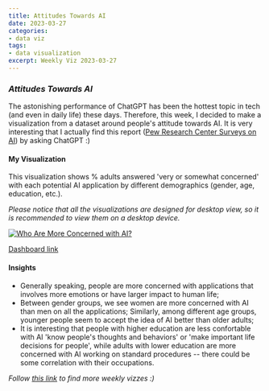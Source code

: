 ```yaml
---
title: Attitudes Towards AI
date: 2023-03-27
categories:
- data viz
tags:
- data visualization
excerpt: Weekly Viz 2023-03-27
---
```


### *Attitudes Towards AI*

The astonishing performance of ChatGPT has been the hottest topic in tech (and even in daily life) these days. Therefore, this week, I decided to make a visualization from a dataset around people's attitude towards AI. It is very interesting that I actually find this report ([Pew Research Center Surveys on AI](https://www.pewresearch.org/internet/2022/03/17/how-americans-think-about-artificial-intelligence/)) by asking ChatGPT :)  

#### My Visualization

This visualization shows % adults answered 'very or somewhat concerned' with each potential AI application by different demographics (gender, age, education, etc.).    

*Please notice that all the visualizations are designed for desktop view, so it is recommended to view them on a desktop device.*  

<div class='tableauPlaceholder' id='viz1679978527857' style='position: relative'>
  <noscript><a href='#'>
    <img alt='Who Are More Concerned with AI? ' src='https:&#47;&#47;public.tableau.com&#47;static&#47;images&#47;20&#47;20230327AttitudesTowardsAI&#47;WhoAreMoreConcernedwithAI&#47;1_rss.png' style='border: none' />
    </a></noscript>
  <object class='tableauViz'  style='display:none;'>
    <param name='host_url' value='https%3A%2F%2Fpublic.tableau.com%2F' />
    <param name='embed_code_version' value='3' /> 
    <param name='site_root' value='' />
    <param name='name' value='20230327AttitudesTowardsAI&#47;WhoAreMoreConcernedwithAI' />
    <param name='tabs' value='no' />
    <param name='toolbar' value='yes' />
    <param name='static_image' value='https:&#47;&#47;public.tableau.com&#47;static&#47;images&#47;20&#47;20230327AttitudesTowardsAI&#47;WhoAreMoreConcernedwithAI&#47;1.png' /> <param name='animate_transition' value='yes' />
    <param name='display_static_image' value='yes' />
    <param name='display_spinner' value='yes' />
    <param name='display_overlay' value='yes' />
    <param name='display_count' value='yes' />
    <param name='language' value='en-US' />
    <param name='filter' value='publish=yes' />
  </object></div>         
  <script type='text/javascript'>     
  var divElement = document.getElementById('viz1679978527857');    
  var vizElement = divElement.getElementsByTagName('object')[0];         
  if ( divElement.offsetWidth > 800 ) { vizElement.style.width='750px';vizElement.style.height='527px';} else if ( divElement.offsetWidth > 500 ) { vizElement.style.width='750px';vizElement.style.height='527px';} else { vizElement.style.width='100%';vizElement.style.height='727px';}          
  var scriptElement = document.createElement('script');               
  scriptElement.src = 'https://public.tableau.com/javascripts/api/viz_v1.js';   
  vizElement.parentNode.insertBefore(scriptElement, vizElement);             
</script>  

[Dashboard link](https://public.tableau.com/views/20230327AttitudesTowardsAI/WhoAreMoreConcernedwithAI?:language=en-US&publish=yes&:display_count=n&:origin=viz_share_link)
  
#### Insights
* Generally speaking, people are more concerned with applications that involves more emotions or have larger impact to human life;  
* Between gender groups, we see women are more concerned with AI than men on all the applications; Similarly, among different age groups, younger people seem to accept the idea of AI better than older adults;  
* It is interesting that people with higher education are less confortable with AI 'know people's thoughts and behaviors' or 'make important life decisions for people', while adults with lower education are more concerned with AI working on standard procedures -- there could be some correlation with their occupations.  
    
*Follow [this link](https://yudong-94.github.io/personal-website/project/WeeklyViz2023/) to find more weekly vizzes :)*

